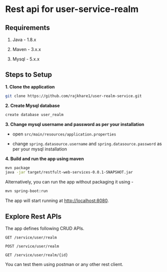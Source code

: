 # Rest api for user-service-realm


## Requirements

1. Java - 1.8.x

2. Maven - 3.x.x

3. Mysql - 5.x.x

## Steps to Setup

**1. Clone the application**

```bash
git clone https://github.com/rajkhare1/user-realm-service.git
```

**2. Create Mysql database**
```bash
create database user_realm
```

**3. Change mysql username and password as per your installation**

+ open `src/main/resources/application.properties`

+ change `spring.datasource.username` and `spring.datasource.password` as per your mysql installation

**4. Build and run the app using maven**

```bash
mvn package
java -jar target/restfult-web-services-0.0.1-SNAPSHOT.jar
```

Alternatively, you can run the app without packaging it using -

```bash
mvn spring-boot:run
```

The app will start running at <http://localhost:8080>.

## Explore Rest APIs

The app defines following CRUD APIs.

    GET /service/user/realm
    
    POST /service/user/realm
    
    GET /service/user/realm/{id}
    
    
You can test them using postman or any other rest client.

